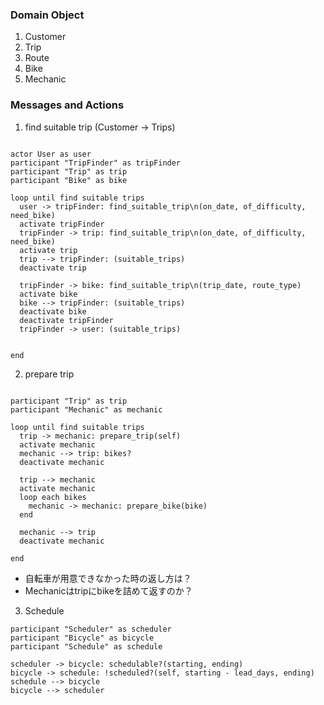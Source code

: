 ### Domain Object
1. Customer
2. Trip
3. Route
4. Bike
5. Mechanic

### Messages and Actions
1. find suitable trip (Customer -> Trips)

```puml {.code-block}

actor User as user
participant "TripFinder" as tripFinder
participant "Trip" as trip
participant "Bike" as bike

loop until find suitable trips
  user -> tripFinder: find_suitable_trip\n(on_date, of_difficulty, need_bike)
  activate tripFinder
  tripFinder -> trip: find_suitable_trip\n(on_date, of_difficulty, need_bike)
  activate trip
  trip --> tripFinder: (suitable_trips)
  deactivate trip

  tripFinder -> bike: find_suitable_trip\n(trip_date, route_type)
  activate bike
  bike --> tripFinder: (suitable_trips)
  deactivate bike
  deactivate tripFinder
  tripFinder -> user: (suitable_trips)


end

```
2. prepare trip

```puml {.code-block}

participant "Trip" as trip
participant "Mechanic" as mechanic

loop until find suitable trips
  trip -> mechanic: prepare_trip(self)
  activate mechanic
  mechanic --> trip: bikes?
  deactivate mechanic

  trip --> mechanic
  activate mechanic
  loop each bikes
    mechanic -> mechanic: prepare_bike(bike)
  end

  mechanic --> trip
  deactivate mechanic

end

```
 - 自転車が用意できなかった時の返し方は？
 - Mechanicはtripにbikeを詰めて返すのか？

3. Schedule

```puml {.code-block}
participant "Scheduler" as scheduler
participant "Bicycle" as bicycle
participant "Schedule" as schedule

scheduler -> bicycle: schedulable?(starting, ending)
bicycle -> schedule: !scheduled?(self, starting - lead_days, ending)
schedule --> bicycle
bicycle --> scheduler

```

